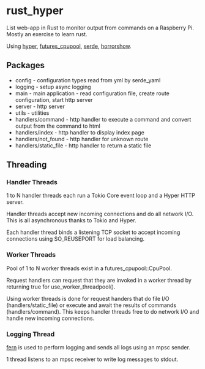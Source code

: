 # rust_hyper

List web-app in Rust to monitor output from commands on a Raspberry Pi.  Mostly an exercise to learn rust.

Using [hyper](https://crates.io/crates/hyper), [futures_cpupool](https://crates.io/crates/futures-cpupool), [serde](https://crates.io/crates/serde), [horrorshow](https://crates.io/crates/horrorshow).

## Packages

- config - configuration types read from yml by serde_yaml
- logging - setup async logging
- main - main application - read configuration file, create route configuration, start http server
- server - http server
- utils - utilities
- handlers/command - http handler to execute a command and convert output from the command to html
- handlers/index - http handler to display index page
- handlers/not_found - http handler for unknown route
- handlers/static_file - http handler to return a static file

## Threading

### Handler Threads

1 to N handler threads each run a Tokio Core event loop and a Hyper HTTP server.  

Handler threads accept new incoming connections and do all network I/O.  This is all asynchronous thanks to Tokio and Hyper.

Each handler thread binds a listening TCP socket to accept incoming connections using SO_REUSEPORT for load balancing.

### Worker Threads

Pool of 1 to N worker threads exist in a futures_cpupool::CpuPool.  

Request handlers can request that they are invoked in a worker thread by returning true for use_worker_threadpool().

Using worker threads is done for request handers that do file I/O (handlers/static_file) or execute and await the results of commands (handlers/command).  This keeps handler threads free to do network I/O and handle new incoming connections.

### Logging Thread

[fern](https://crates.io/crates/fern) is used to perform logging and sends all logs using an mpsc sender.

1 thread listens to an mpsc receiver to write log messages to stdout.
